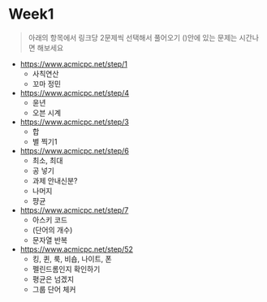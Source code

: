 # Week1
> 아래의 항목에서 링크당 2문제씩 선택해서 풀어오기 ()안에 있는 문제는 시간나면 해보세요
- https://www.acmicpc.net/step/1
  - 사칙연산
  - 꼬마 정민
- https://www.acmicpc.net/step/4
  - 윤년
  - 오븐 시계
- https://www.acmicpc.net/step/3
  - 합
  - 별 찍기1
- https://www.acmicpc.net/step/6
  - 최소, 최대
  - 공 넣기
  - 과제 안내신분?
  - 나머지
  - 퍙균
- https://www.acmicpc.net/step/7
  - 아스키 코드
  - (단어의 개수)
  - 문자열 반복
- https://www.acmicpc.net/step/52
  - 킹, 퀸, 룩, 비숍, 나이트, 폰
  - 펠린드롬인지 확인하기
  - 평균은 넘겠지
  - 그룹 단어 체커
